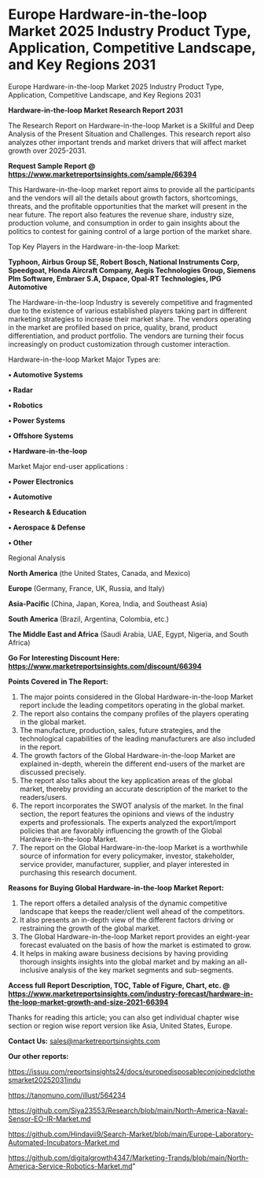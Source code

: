 # Europe Hardware-in-the-loop Market 2025 Industry Product Type, Application, Competitive Landscape, and Key Regions 2031
 Europe Hardware-in-the-loop Market 2025 Industry Product Type, Application, Competitive Landscape, and Key Regions 2031

<strong>Hardware-in-the-loop Market Research Report 2031</strong>

The Research Report on Hardware-in-the-loop Market is a Skillful and Deep Analysis of the Present Situation and Challenges. This research report also analyzes other important trends and market drivers that will affect market growth over 2025-2031.

<strong>Request Sample Report @ <a href=https://www.marketreportsinsights.com/sample/66394>https://www.marketreportsinsights.com/sample/66394</a></strong>

This Hardware-in-the-loop market report aims to provide all the participants and the vendors will all the details about growth factors, shortcomings, threats, and the profitable opportunities that the market will present in the near future. The report also features the revenue share, industry size, production volume, and consumption in order to gain insights about the politics to contest for gaining control of a large portion of the market share.

Top Key Players in the Hardware-in-the-loop Market:

<strong>Typhoon, Airbus Group SE, Robert Bosch, National Instruments Corp, Speedgoat, Honda Aircraft Company, Aegis Technologies Group, Siemens Plm Software, Embraer S.A, Dspace, Opal-RT Technologies, IPG Automotive</strong>

The Hardware-in-the-loop Industry is severely competitive and fragmented due to the existence of various established players taking part in different marketing strategies to increase their market share. The vendors operating in the market are profiled based on price, quality, brand, product differentiation, and product portfolio. The vendors are turning their focus increasingly on product customization through customer interaction.

Hardware-in-the-loop Market Major Types are:

<strong>• Automotive Systems

• Radar

• Robotics

• Power Systems

• Offshore Systems

• Hardware-in-the-loop</strong>

Market Major end-user applications :

<strong>• Power Electronics

• Automotive

• Research & Education

• Aerospace & Defense

• Other</strong>

Regional Analysis

</u><strong><b>North America</b></strong> (the United States, Canada, and Mexico)

<strong><b>Europe </b></strong>(Germany, France, UK, Russia, and Italy)

<strong><b>Asia-Pacific</b></strong> (China, Japan, Korea, India, and Southeast Asia)

<strong><b>South America</b></strong> (Brazil, Argentina, Colombia, etc.)

<strong><b>The Middle East and Africa</b></strong> (Saudi Arabia, UAE, Egypt, Nigeria, and South Africa)

<strong>Go For Interesting Discount Here: <a href=https://www.marketreportsinsights.com/discount/66394>https://www.marketreportsinsights.com/discount/66394</a></strong>

<strong>Points Covered in The Report:</strong>
<ol>
  <li>The major points considered in the Global Hardware-in-the-loop Market report include the leading competitors operating in the global market.</li>
  <li>The report also contains the company profiles of the players operating in the global market.</li>
  <li>The manufacture, production, sales, future strategies, and the technological capabilities of the leading manufacturers are also included in the report.</li>
  <li>The growth factors of the Global Hardware-in-the-loop Market are explained in-depth, wherein the different end-users of the market are discussed precisely.</li>
  <li>The report also talks about the key application areas of the global market, thereby providing an accurate description of the market to the readers/users.</li>
  <li>The report incorporates the SWOT analysis of the market. In the final section, the report features the opinions and views of the industry experts and professionals. The experts analyzed the export/import policies that are favorably influencing the growth of the Global Hardware-in-the-loop Market.</li>
  <li>The report on the Global Hardware-in-the-loop Market is a worthwhile source of information for every policymaker, investor, stakeholder, service provider, manufacturer, supplier, and player interested in purchasing this research document.</li>
</ol>
<strong>Reasons for Buying Global Hardware-in-the-loop Market Report:</strong>

<ol>
  <li>The report offers a detailed analysis of the dynamic competitive landscape that keeps the reader/client well ahead of the competitors.</li>
  <li>It also presents an in-depth view of the different factors driving or restraining the growth of the global market.</li>
  <li>The Global Hardware-in-the-loop Market report provides an eight-year forecast evaluated on the basis of how the market is estimated to grow.</li>
  <li>It helps in making aware business decisions by having providing thorough insights insights into the global market and by making an all-inclusive analysis of the key market segments and sub-segments.</li>
</ol>
<strong>Access full Report Description, TOC, Table of Figure, Chart, etc. @ <a href=https://www.marketreportsinsights.com/industry-forecast/hardware-in-the-loop-market-growth-and-size-2021-66394>https://www.marketreportsinsights.com/industry-forecast/hardware-in-the-loop-market-growth-and-size-2021-66394</a></strong>


Thanks for reading this article; you can also get individual chapter wise section or region wise report version like Asia, United States, Europe.

<strong>Contact Us:</strong>
sales@marketreportsinsights.com

<strong>Our other reports:</strong>

<a href=https://issuu.com/reportsinsights24/docs/europedisposableconjoinedclothesmarket20252031indu>https://issuu.com/reportsinsights24/docs/europedisposableconjoinedclothesmarket20252031indu</a>

<a href=https://tanomuno.com/illust/564234>https://tanomuno.com/illust/564234</a>

<a href=https://github.com/Siya23553/Research/blob/main/North-America-Naval-Sensor-EO-IR-Market.md>https://github.com/Siya23553/Research/blob/main/North-America-Naval-Sensor-EO-IR-Market.md</a>

<a href=https://github.com/Hindavii9/Search-Market/blob/main/Europe-Laboratory-Automated-Incubators-Market.md>https://github.com/Hindavii9/Search-Market/blob/main/Europe-Laboratory-Automated-Incubators-Market.md</a>

<a href=https://github.com/digitalgrowth4347/Marketing-Trands/blob/main/North-America-Service-Robotics-Market.md>https://github.com/digitalgrowth4347/Marketing-Trands/blob/main/North-America-Service-Robotics-Market.md</a>"
